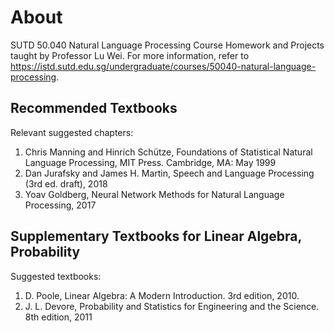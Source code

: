 # About
SUTD 50.040 Natural Language Processing Course Homework and Projects taught by Professor Lu Wei.
For more information, refer to https://istd.sutd.edu.sg/undergraduate/courses/50040-natural-language-processing.

## Recommended Textbooks
Relevant suggested chapters:
1. Chris Manning and Hinrich Schütze, Foundations of Statistical Natural Language Processing, MIT Press. Cambridge, MA: May 1999
2. Dan Jurafsky and James H. Martin, Speech and Language Processing (3rd ed. draft), 2018
3. Yoav Goldberg, Neural Network Methods for Natural Language Processing, 2017

## Supplementary Textbooks for Linear Algebra, Probability
Suggested textbooks:
1. D. Poole, Linear Algebra: A Modern Introduction. 3rd edition, 2010.
2. J. L. Devore, Probability and Statistics for Engineering and the Science. 8th edition, 2011
